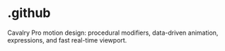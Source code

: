 # .github
Cavalry Pro motion design: procedural modifiers, data-driven animation, expressions, and fast real-time viewport.
